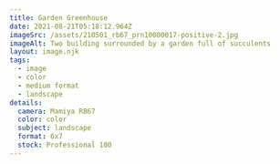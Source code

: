 ```yaml
---
title: Garden Greenhouse
date: 2021-08-21T05:18:12.964Z
imageSrc: /assets/210501_rb67_prn10000017-positive-2.jpg
imageAlt: Two building surrounded by a garden full of succulents
layout: image.njk
tags:
  - image
  - color
  - medium format
  - landscape
details:
  camera: Mamiya RB67
  color: color
  subject: landscape
  format: 6x7
  stock: Professional 100
---
```

